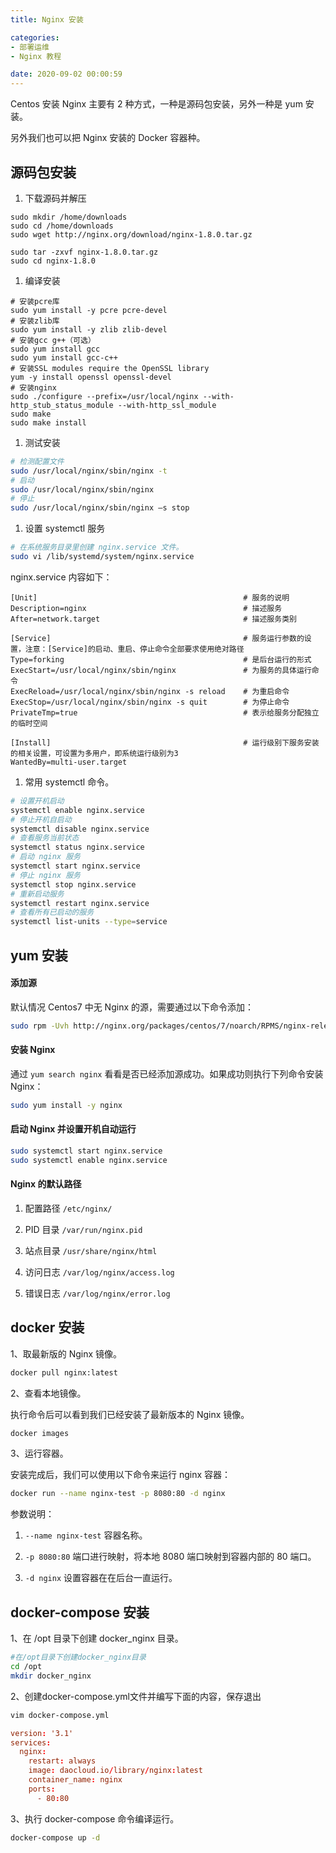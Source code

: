 ```yaml
---
title: Nginx 安装

categories:
- 部署运维
- Nginx 教程

date: 2020-09-02 00:00:59
---
```

Centos 安装 Nginx 主要有 2 种方式，一种是源码包安装，另外一种是 yum 安装。

另外我们也可以把 Nginx 安装的 Docker 容器种。

## 源码包安装
1. 下载源码并解压
```shell
sudo mkdir /home/downloads
sudo cd /home/downloads
sudo wget http://nginx.org/download/nginx-1.8.0.tar.gz

sudo tar -zxvf nginx-1.8.0.tar.gz
sudo cd nginx-1.8.0  
```

1. 编译安装
```shell
# 安装pcre库
sudo yum install -y pcre pcre-devel
# 安装zlib库
sudo yum install -y zlib zlib-devel
# 安装gcc g++（可选）
sudo yum install gcc
sudo yum install gcc-c++
# 安装SSL modules require the OpenSSL library
yum -y install openssl openssl-devel
# 安装nginx
sudo ./configure --prefix=/usr/local/nginx --with-http_stub_status_module --with-http_ssl_module
sudo make
sudo make install
```
1. 测试安装
```bash
# 检测配置文件
sudo /usr/local/nginx/sbin/nginx -t
# 启动
sudo /usr/local/nginx/sbin/nginx
# 停止
sudo /usr/local/nginx/sbin/nginx –s stop
```
1. 设置 systemctl 服务
```bash
# 在系统服务目录里创建 nginx.service 文件。
sudo vi /lib/systemd/system/nginx.service
```

nginx.service 内容如下：
```
[Unit]                                              # 服务的说明
Description=nginx                                   # 描述服务
After=network.target                                # 描述服务类别
  
[Service]                                           # 服务运行参数的设置，注意：[Service]的启动、重启、停止命令全部要求使用绝对路径
Type=forking                                        # 是后台运行的形式
ExecStart=/usr/local/nginx/sbin/nginx               # 为服务的具体运行命令
ExecReload=/usr/local/nginx/sbin/nginx -s reload    # 为重启命令
ExecStop=/usr/local/nginx/sbin/nginx -s quit        # 为停止命令
PrivateTmp=true                                     # 表示给服务分配独立的临时空间
  
[Install]                                           # 运行级别下服务安装的相关设置，可设置为多用户，即系统运行级别为3
WantedBy=multi-user.target  
```

1. 常用 systemctl 命令。
```bash
# 设置开机启动
systemctl enable nginx.service
# 停止开机自启动
systemctl disable nginx.service
# 查看服务当前状态
systemctl status nginx.service
# 启动 nginx 服务
systemctl start nginx.service　
# 停止 nginx 服务
systemctl stop nginx.service　
# 重新启动服务
systemctl restart nginx.service　
# 查看所有已启动的服务
systemctl list-units --type=service
```

## yum 安装
#### 添加源

默认情况 Centos7 中无 Nginx 的源，需要通过以下命令添加：

```bash
sudo rpm -Uvh http://nginx.org/packages/centos/7/noarch/RPMS/nginx-release-centos-7-0.el7.ngx.noarch.rpm
```

#### 安装 Nginx

通过 `yum search nginx` 看看是否已经添加源成功。如果成功则执行下列命令安装 Nginx：

```bash
sudo yum install -y nginx
```

#### 启动 Nginx 并设置开机自动运行

```bash
sudo systemctl start nginx.service
sudo systemctl enable nginx.service
```

#### Nginx 的默认路径
1. 配置路径
   `/etc/nginx/`

1. PID 目录
   `/var/run/nginx.pid`

1. 站点目录
   `/usr/share/nginx/html`

1. 访问日志
   `/var/log/nginx/access.log`

1. 错误日志
   `/var/log/nginx/error.log`

## docker 安装
1、取最新版的 Nginx 镜像。

```bash
docker pull nginx:latest
```

2、查看本地镜像。

执行命令后可以看到我们已经安装了最新版本的 Nginx 镜像。

```bash
docker images
```

3、运行容器。

安装完成后，我们可以使用以下命令来运行 nginx 容器：

```bash
docker run --name nginx-test -p 8080:80 -d nginx
```

参数说明：
1. `--name nginx-test`
   容器名称。

1. `-p 8080:80`
   端口进行映射，将本地 8080 端口映射到容器内部的 80 端口。

1. `-d nginx`
   设置容器在在后台一直运行。

## docker-compose 安装
1、在 /opt 目录下创建 docker_nginx 目录。

```bash
#在/opt目录下创建docker_nginx目录
cd /opt
mkdir docker_nginx
```

2、创建docker-compose.yml文件并编写下面的内容，保存退出

```bash
vim docker-compose.yml
```

```conf
version: '3.1'
services: 
  nginx:
    restart: always
    image: daocloud.io/library/nginx:latest
    container_name: nginx
    ports: 
      - 80:80
```

3、执行 docker-compose 命令编译运行。

```bash
docker-compose up -d
```